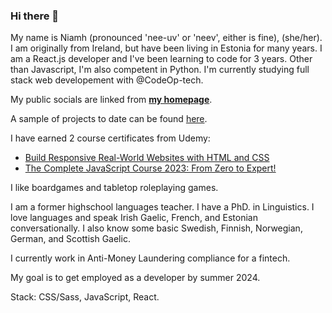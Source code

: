 ### Hi there 👋

My name is Niamh (pronounced 'nee-uv' or 'neev', either is fine), (she/her). I am originally from Ireland, but have been living in Estonia for many years. I am a React.js developer and I've been learning to code for 3 years. Other than Javascript, I'm also competent in Python. I'm currently studying full stack web developement with @CodeOp-tech.

My public socials are linked from [**my homepage**](https://niamhdoyle.dev/).

A sample of projects to date can be found [here](https://niamh-codeop-prep.netlify.app/#section-work).

I have earned 2 course certificates from Udemy:

- [Build Responsive Real-World Websites with HTML and CSS](https://www.udemy.com/course/design-and-develop-a-killer-website-with-html5-and-css3/)
- [The Complete JavaScript Course 2023: From Zero to Expert!](https://www.udemy.com/course/the-complete-javascript-course/)

I like boardgames and tabletop roleplaying games.

I am a former highschool languages teacher. I have a PhD. in Linguistics. I love languages and speak Irish Gaelic, French, and Estonian conversationally. I also know some basic Swedish, Finnish, Norwegian, German, and Scottish Gaelic.

I currently work in Anti-Money Laundering compliance for a fintech.

My goal is to get employed as a developer by summer 2024.

Stack: CSS/Sass, JavaScript, React.

